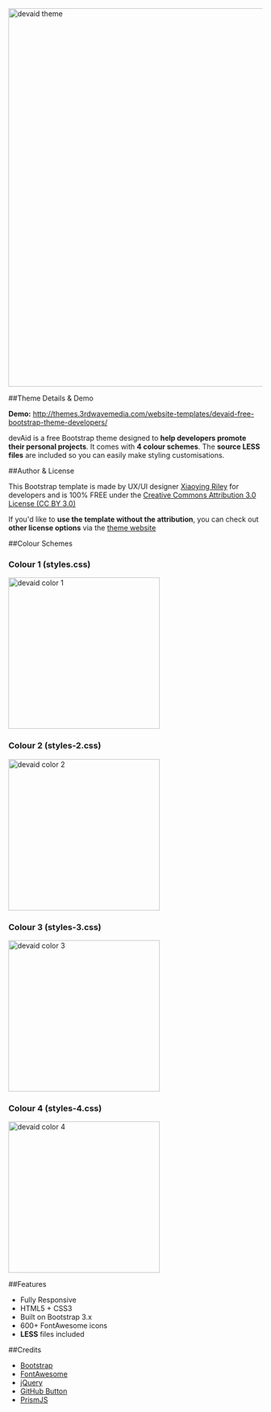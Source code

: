 <a href="http://themes.3rdwavemedia.com/website-templates/devaid-free-bootstrap-theme-developers/" target="_blank">
<img src="http://themes.3rdwavemedia.com/wp-content/uploads/2014/11/Free-Bootstrap-Theme-for-Developers.png" alt="devaid theme" style="width: 750px" >
</a>

##Theme Details & Demo

**Demo:** http://themes.3rdwavemedia.com/website-templates/devaid-free-bootstrap-theme-developers/

devAid is a free Bootstrap theme designed to **help developers promote their personal projects**. It comes with **4 colour schemes**. The **source LESS files** are included so you can easily make styling customisations.

##Author & License

This Bootstrap template is made by UX/UI designer [Xiaoying Riley](https://twitter.com/3rdwave_themes) for developers and is 100% FREE under the [Creative Commons Attribution 3.0 License (CC BY 3.0)](http://creativecommons.org/licenses/by/3.0/)

If you'd like to **use the template without the attribution**, you can check out **other license options** via the [theme website](http://themes.3rdwavemedia.com/website-templates/devaid-free-bootstrap-theme-developers/)

##Colour Schemes

### Colour 1 (styles.css)
<img src="http://themes.3rdwavemedia.com/wp-content/uploads/2014/11/free-bootstrap-theme-for-developer-color-1.jpg" width="300" alt="devaid color 1" />

### Colour 2 (styles-2.css)
<img src="http://themes.3rdwavemedia.com/wp-content/uploads/2014/11/free-bootstrap-theme-for-developer-color-2.jpg" width="300" alt="devaid color 2" />

### Colour 3 (styles-3.css)
<img src="http://themes.3rdwavemedia.com/wp-content/uploads/2014/11/free-bootstrap-theme-for-developer-color-3.jpg" width="300" alt="devaid color 3" />

### Colour 4 (styles-4.css)
<img src="http://themes.3rdwavemedia.com/wp-content/uploads/2014/11/free-bootstrap-theme-for-developer-color-4.jpg" width="300" alt="devaid color 4" />


##Features

-  Fully Responsive
-  HTML5 + CSS3
-  Built on Bootstrap 3.x
-  600+ FontAwesome icons
-  **LESS** files included

##Credits
- [Bootstrap](http://getbootstrap.com/)
- [FontAwesome](http://fortawesome.github.io/Font-Awesome/)
- [jQuery](http://jquery.com/)
- [GitHub Button](https://github.com/mdo/github-buttons/)
- [PrismJS](http://prismjs.com/)
